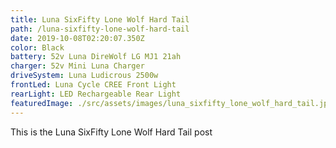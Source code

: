 ```yaml
---
title: Luna SixFifty Lone Wolf Hard Tail
path: /luna-sixfifty-lone-wolf-hard-tail
date: 2019-10-08T02:20:07.350Z
color: Black
battery: 52v Luna DireWolf LG MJ1 21ah
charger: 52v Mini Luna Charger
driveSystem: Luna Ludicrous 2500w
frontLed: Luna Cycle CREE Front Light
rearLight: LED Rechargeable Rear Light
featuredImage: ./src/assets/images/luna_sixfifty_lone_wolf_hard_tail.jpg
---
```

This is the Luna SixFifty Lone Wolf Hard Tail post
